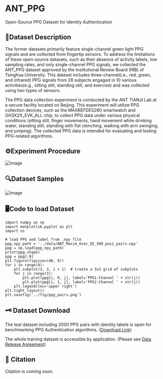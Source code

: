 # ANT_PPG
Open-Source PPG Dataset for Identity Authentication

## 📖Dataset Description
The former datasets primarily feature single-channel green light PPG signals and are collected from fingertip sensors. To address the limitations of these open-source datasets, such as their absence of activity labels, low sampling rates, and only single-channel PPG signals, we collected the ANT_PPG dataset approved by the Institutional Review Board (IRB) of Tsinghua University. This dataset includes three-channel(i.e., red, green, and infrared) PPG signals from 28 subjects engaged in 10 various activities(e.g., sitting still, standing still, and exercise) and was collected using two types of sensors.

The PPG data collection experiment is conducted by the ANT TIANJI Lab at a secure facility located on Beijing. This experiment will utilize PPG collection devices, such as the MAXREFDES280 smartwatch and GH3X2X\_EVK\_ALL chip, to collect PPG data under various physical conditions (sitting still, finger movements, hand movement while drinking water, standing still, standing with fist clenching, walking with arm swinging, and jumping). The collected PPG data is intended for evaluating and testing PPG-related algorithms.

## ⚙️Experiment Procedure
![image](https://github.com/user-attachments/assets/0a2a6f41-22c1-480c-9e7c-13b26b43a1b0)

## 🔍Dataset Samples
![image](https://github.com/user-attachments/assets/98ad4eb6-1e5c-45af-a932-2d5fad5db349)


## 🖥️Code to load Dataset
```
import numpy as np
import matplotlib.pyplot as plt
import os

# load PPG and label from .npy file
ppg_npy_path = '../data/ANT_Maxim_6sec_QI_500_posi_pairs.npy'
ppg = np.load(ppg_npy_path)
print(ppg.shape)
ppg = ppg[:9]
plt.figure(figsize=(40, 9))
for i in range(9):
    plt.subplot(3, 3, i + 1)  # Create a 3x3 grid of subplots
    for j in range(3):
        plt.plot(ppg[i, 0, j], label='PPG1-Channel ' + str(j))
        plt.plot(ppg[i, 1, j], label='PPG2-Channel ' + str(j))
    plt.legend(loc='upper right')
plt.tight_layout()
plt.savefig('../fig/ppg_pairs.png') 
```

## 🗝️ Dataset Download
The test dataset including 2000 PPG pairs with identity labels is open for benchmarking PPG Authentication algorithms. ([Download Link](https://pan.baidu.com/s/1RU1Go6AcO3UmfL5L2xfOEQ?pwd=xe3d))

The whole training dataset is accessible by application. (Please see [Data Release Agreement](https://github.com/thuhci/ANT_PPG/blob/main/ANT_PPG_Release_Agreement.pdf))

## 📄 Citation
Citation is coming soon.
